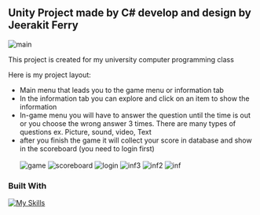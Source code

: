 

<!-- ABOUT THE PROJECT -->
## Unity Project made by C# develop and design by Jeerakit Ferry

![main](https://github.com/Ferryjeerakit/ThaiInstument-Unity/assets/153589125/2effbcbe-a105-4aca-81f6-46596b896227)

This project is created for my university computer programming class</br> 

Here is my project layout:
* Main menu that leads you to the game menu or information tab
* In the information tab you can explore and click on an item to show the information 
* In-game menu you will have to answer the question until the time is out or you choose the wrong answer 3 times. There are many types of questions ex. Picture, sound, video, Text
* after you finish the game it will collect your score in database and show in the scoreboard (you need to login first)</br></br>
![game](https://github.com/Ferryjeerakit/ThaiInstument-Unity/assets/153589125/21848acb-68ec-4c12-a7a7-8814c991943c)
![scoreboard](https://github.com/Ferryjeerakit/ThaiInstument-Unity/assets/153589125/7af9ee52-dce8-4ee0-a03d-e862b309c4ee)
![login](https://github.com/Ferryjeerakit/ThaiInstument-Unity/assets/153589125/daa631dc-e8f0-4b34-8e48-8b296fd1306e)
![inf3](https://github.com/Ferryjeerakit/ThaiInstument-Unity/assets/153589125/e301d34c-ec77-45f6-bb34-65028b29ad29)
![inf2](https://github.com/Ferryjeerakit/ThaiInstument-Unity/assets/153589125/9120eb17-7b1d-4d8a-99da-b674cf68a0f8)
![inf](https://github.com/Ferryjeerakit/ThaiInstument-Unity/assets/153589125/2e7563e0-eb48-492d-9af3-c98fa2a12e62)

### Built With

[![My Skills](https://skillicons.dev/icons?i=js,ps,cs,unity)](https://skillicons.dev)

